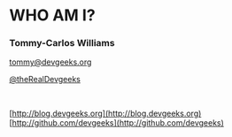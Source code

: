 # WHO <x>AM</x> I?

### Tommy-Carlos Williams 

[tommy@devgeeks.org](mailto:tommy@devgeeks.org)
 
[@theRealDevgeeks](http://twitter.com/theRealDevgeeks)

<p>&nbsp;</p>

[http://blog.devgeeks.org](http://blog.devgeeks.org)  
[http://github.com/devgeeks](http://github.com/devgeeks)
 
